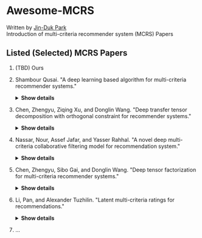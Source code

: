# Awesome-MCRS
Written by [Jin-Duk Park](https://jindeok.github.io/jdpark/)   
Introduction of multi-criteria recommender system (MCRS) Papers 


## Listed (Selected) MCRS Papers

1. (TBD) Ours
2. Shambour Qusai. "A deep learning based algorithm for multi-criteria recommender systems."
      <details><summary><b>Show details</b></summary>
      * Knowledge-Based Systems 2021  <br>
      * 43 citation, update: 22.11.23
      </details>
3. Chen, Zhengyu, Ziqing Xu, and Donglin Wang. "Deep transfer tensor decomposition with orthogonal constraint for recommender systems." 
      <details><summary><b>Show details</b></summary>
      * AAAI 2021 <br>
      * 21 citation, update: 22.11.23 <br>
      * It requires additional (side) information along with the cross-network to perform recommendation
      </details>
4. Nassar, Nour, Assef Jafar, and Yasser Rahhal. "A novel deep multi-criteria collaborative filtering model for recommendation system."
      <details><summary><b>Show details</b></summary>
      * Knowledge-Based Systems 2020 <br>
      * 120 citation, update: 22.11.23
      </details>
5. Chen, Zhengyu, Sibo Gai, and Donglin Wang. "Deep tensor factorization for multi-criteria recommender systems." 
      <details><summary><b>Show details</b></summary>
      * Big Data Conference 2019 <br>
      * 15 citation, update: 22.11.23 <br>
      * It requires additional (side) information for recommendation
      </details>
6. Li, Pan, and Alexander Tuzhilin. "Latent multi-criteria ratings for recommendations." 
      <details><summary><b>Show details</b></summary>
      * Recsys 2019 <br>
      * 15 citation, update: 22.11.23 <br>
      * It requires user-review information
      </details>

7. ...




